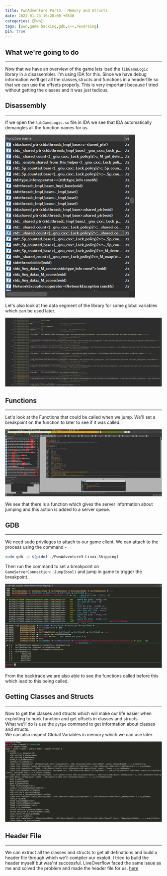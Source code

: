 ```yaml
---
title: PwnAdventure Part3 - Memory and Structs
date: 2022-01-23 16:28:00 +0530
categories: [Pwn]
tags: [pwn,game hacking,gdb,c++,reversing]
pin: true
---
```


## What we're going to do
---
Now that we have an overview of the game lets load the `libGameLogic` library in a disassembler. I'm using IDA for this. Since we have debug information we'll get all the classes,structs and functions in a headerfile so that we can use the offsets properly. This is very important because I tried without getting the classes and it was just tedious.

## Disassembly
---
If we open the `libGameLogic.so` file in IDA we see that IDA automatically demangles all the function names for us.

![demangled](/assets/postimg/pwnadv3/demangled.png)

Let's also look at the data segment of the library for some global variables which can be used later.

![bss](/assets/postimg/pwnadv3/bss.png)

## Functions
---
Let's look at the Functions that could be called when we jump. We'll set a breakpoint on the function to later to see if it was called.

![jump](/assets/postimg/pwnadv3/jmpfunc.png)

We see that there is a function which gives the server information about jumping and this action is added to a server queue.

## GDB
---
We need sudo privileges to attach to our game client. We can attach to the process using the command - 

```bash
sudo gdb -p $(pidof ./PwnAdventure3-Linux-Shipping)
```

Then run the command to set a breakpoint on `GameServerConnection::Jump(bool)` and jump in game to trigger the breakpoint.

![bp](/assets/postimg/pwnadv3/break_jump.png)

From the backtrace we are also able to see the functions called before this which lead to this being called.

## Getting Classes and Structs
---
Now to get the classes and structs which will make our life easier when exploiting to hook function and get offsets in classes and structs  
What we'll do is use the `pytpe` command to get information about classes and structs.  
We can also inspect Global Variables in memory which we can use later.

![ptype](/assets/postimg/pwnadv3/ptype.png)

## Header File
---
We can extract all the classes and structs to get all definations and build a header file through which we'll compiler our exploit. I tried to build the header myself but was'nt successful. LiveOverflow faced the same issue as me and solved the problem and made the header file for us. [here](https://raw.githubusercontent.com/LiveOverflow/PwnAdventure3/master/tools/linux/libGameLogic.h)